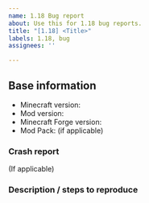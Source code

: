 ```yaml
---
name: 1.18 Bug report
about: Use this for 1.18 bug reports.
title: "[1.18] <Title>"
labels: 1.18, bug
assignees: ''

---
```


## Base information
* Minecraft version:
* Mod version:
* Minecraft Forge version:
* Mod Pack: (if applicable)

### Crash report
(If applicable)

### Description / steps to reproduce

<!---
(Regarding crash reports)
If you're new to this, you can find your crash reports in "<minecraft directory>/crash-reports/crash-<date and time of crash>.txt"
If there are multiple files, just select the latest one. 
It may also help if you include the latest client log, located at "<minecraft directory>/logs/latest.log"

Once you have the files, please **DO NOT** copy their contents into this issue.
Instead use a paste service to such as pastebin.com (Or what ever you prefer)

If you have never used pastebin before its pretty simple and does not require an account or anything.
Just go to pastebin.com,
Copy the *entire* contents of the crash report into the "New Paste" text box,
Then press "Create New Paste".
This will create and open a new paste in your browser.
Now simply copy the URL from your browser and paste it into this issue.
-->
